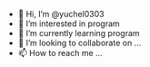 - 👋 Hi, I’m @yuchel0303
- 👀 I’m interested in program
- 🌱 I’m currently learning program
- 💞️ I’m looking to collaborate on ...
- 📫 How to reach me ...

<!---
yuchel0303/yuchel0303 is a ✨ special ✨ repository because its `README.md` (this file) appears on your GitHub profile.
You can click the Preview link to take a look at your changes.
--->
